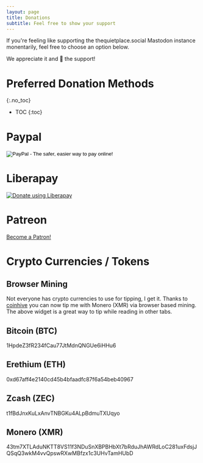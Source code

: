 ```yaml
---
layout: page
title: Donations
subtitle: Feel free to show your support
---
```


If you're feeling like supporting the thequietplace.social Mastodon instance monentarily, feel free to choose an option below.

We appreciate it and 💖 the support!

# Preferred Donation Methods
{:.no_toc}
* TOC
{:toc}

# Paypal

<form action="https://www.paypal.com/cgi-bin/webscr" method="post" target="_top">
<input type="hidden" name="cmd" value="_s-xclick">
<input type="hidden" name="hosted_button_id" value="JA45EPBSRCG8S">
<input type="image" src="https://www.paypalobjects.com/en_US/i/btn/btn_donate_LG.gif" border="0" name="submit" alt="PayPal - The safer, easier way to pay online!">
<img alt="" border="0" src="https://www.paypalobjects.com/en_US/i/scr/pixel.gif" width="1" height="1">
</form>


# Liberapay
<script src="https://liberapay.com/thequietplace/widgets/button.js"></script>
<noscript><a href="https://liberapay.com/thequietplace/donate"><img alt="Donate using Liberapay" src="https://liberapay.com/assets/widgets/donate.svg"></a></noscript>

# Patreon
<a href="https://www.patreon.com/bePatron?u=8465607" data-patreon-widget-type="become-patron-button">Become a Patron!</a><script async src="https://c6.patreon.com/becomePatronButton.bundle.js"></script>

# Crypto Currencies / Tokens

## Browser Mining

Not everyone has crypto currencies to use for tipping, I get it. Thanks to [coinhive](https://coinhive.com) you can now tip me with Monero (XMR) via browser based mining. The above widget is a great way to tip while reading in other tabs.

## Bitcoin (BTC)
1HpdeZ3fR234fCau77JtMdnQNGUe6iHHu6

## Erethium (ETH)
0xd67aff4e2140cd45b4bfaadfc87f6a54beb40967

## Zcash (ZEC)
t1fBdJnxKuLxAnvTNBGKu4ALpBdmuTXUqyo

## Monero (XMR)
43tm7XTLAduNKTT8VS11f3NDuSnXBPBHbXt7bRduJhAWRdLoC281uxFdsjJQSqQ3wkM4vvQpswRXwMBfzx1c3UHvTamHUbD
